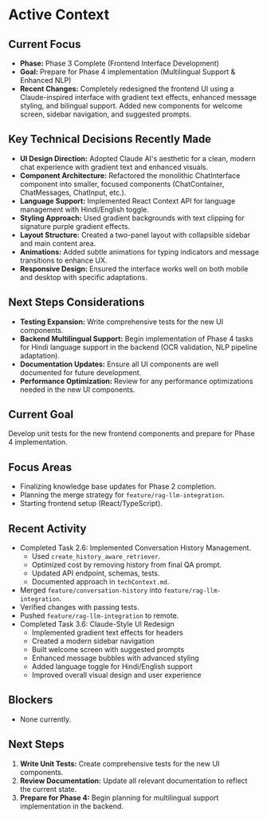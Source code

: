 # Active Context

## Current Focus

*   **Phase:** Phase 3 Complete (Frontend Interface Development)
*   **Goal:** Prepare for Phase 4 implementation (Multilingual Support & Enhanced NLP)
*   **Recent Changes:** Completely redesigned the frontend UI using a Claude-inspired interface with gradient text effects, enhanced message styling, and bilingual support. Added new components for welcome screen, sidebar navigation, and suggested prompts.

## Key Technical Decisions Recently Made

*   **UI Design Direction:** Adopted Claude AI's aesthetic for a clean, modern chat experience with gradient text and enhanced visuals.
*   **Component Architecture:** Refactored the monolithic ChatInterface component into smaller, focused components (ChatContainer, ChatMessages, ChatInput, etc.).
*   **Language Support:** Implemented React Context API for language management with Hindi/English toggle.
*   **Styling Approach:** Used gradient backgrounds with text clipping for signature purple gradient effects.
*   **Layout Structure:** Created a two-panel layout with collapsible sidebar and main content area.
*   **Animations:** Added subtle animations for typing indicators and message transitions to enhance UX.
*   **Responsive Design:** Ensured the interface works well on both mobile and desktop with specific adaptations.

## Next Steps Considerations

*   **Testing Expansion:** Write comprehensive tests for the new UI components.
*   **Backend Multilingual Support:** Begin implementation of Phase 4 tasks for Hindi language support in the backend (OCR validation, NLP pipeline adaptation).
*   **Documentation Updates:** Ensure all UI components are well documented for future development.
*   **Performance Optimization:** Review for any performance optimizations needed in the new UI components.

## Current Goal
Develop unit tests for the new frontend components and prepare for Phase 4 implementation.

## Focus Areas
*   Finalizing knowledge base updates for Phase 2 completion.
*   Planning the merge strategy for `feature/rag-llm-integration`.
*   Starting frontend setup (React/TypeScript).

## Recent Activity
*   Completed Task 2.6: Implemented Conversation History Management.
    *   Used `create_history_aware_retriever`.
    *   Optimized cost by removing history from final QA prompt.
    *   Updated API endpoint, schemas, tests.
    *   Documented approach in `techContext.md`.
*   Merged `feature/conversation-history` into `feature/rag-llm-integration`.
*   Verified changes with passing tests.
*   Pushed `feature/rag-llm-integration` to remote.
*   Completed Task 3.6: Claude-Style UI Redesign
    *   Implemented gradient text effects for headers
    *   Created a modern sidebar navigation
    *   Built welcome screen with suggested prompts
    *   Enhanced message bubbles with advanced styling
    *   Added language toggle for Hindi/English support
    *   Improved overall visual design and user experience

## Blockers
*   None currently.

## Next Steps
1.  **Write Unit Tests:** Create comprehensive tests for the new UI components.
2.  **Review Documentation:** Update all relevant documentation to reflect the current state.
3.  **Prepare for Phase 4:** Begin planning for multilingual support implementation in the backend.
